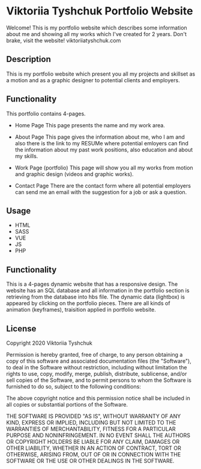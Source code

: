 # Viktoriia Tyshchuk Portfolio Website
Welcome! This is my portfolio website which describes some information about me and showing all my works which I've created for 2 years. Don't brake, visit the website!
viktoriiatyshchuk.com

## Description
This is my portfolio website which present you all my projects and skillset as a motion and as a graphic designer to potential clients and employers. 

## Functionality
This portfolio contains 4-pages.

- Home Page
 This page presents the name and my work area.
 
- About Page
This page gives the information about me, who I am and also there is the link to my RESUMe where potential emloyers can find the information about my past work positions, also education and about my skills.

- Work Page (portfolio)
This page will show you all my works from motion and graphic design (videos and graphic works).

- Contact Page
There are the contact form where all potential employers can send me an email with the suggestion for a job or ask a question.

## Usage
- HTML
- SASS
- VUE
- JS
- PHP

## Functionality
This is a 4-pages dynamic website that has a responsive design.
The website has an SQL database and all information in the portfolio section is retrieving from the database into hbs file. The dynamic data (lightbox) is appeared by clicking on the portfolio pieces. There are all kinds of animation (keyframes), traisition applied in portfolio website.

## License
Copyright 2020 Viktoriia Tyshchuk

Permission is hereby granted, free of charge, to any person obtaining a copy of this software and associated documentation files (the "Software"), to deal in the Software without restriction, including without limitation the rights to use, copy, modify, merge, publish, distribute, sublicense, and/or sell copies of the Software, and to permit persons to whom the Software is furnished to do so, subject to the following conditions:

The above copyright notice and this permission notice shall be included in all copies or substantial portions of the Software.

THE SOFTWARE IS PROVIDED "AS IS", WITHOUT WARRANTY OF ANY KIND, EXPRESS OR IMPLIED, INCLUDING BUT NOT LIMITED TO THE WARRANTIES OF MERCHANTABILITY, FITNESS FOR A PARTICULAR PURPOSE AND NONINFRINGEMENT. IN NO EVENT SHALL THE AUTHORS OR COPYRIGHT HOLDERS BE LIABLE FOR ANY CLAIM, DAMAGES OR OTHER LIABILITY, WHETHER IN AN ACTION OF CONTRACT, TORT OR OTHERWISE, ARISING FROM, OUT OF OR IN CONNECTION WITH THE SOFTWARE OR THE USE OR OTHER DEALINGS IN THE SOFTWARE.
